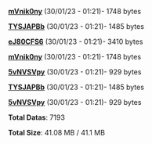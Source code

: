 [**mVnik0ny**](/data/mVnik0ny.txt) (30/01/23 - 01:21)- 1748 bytes

[**TYSJAPBb**](/data/TYSJAPBb.txt) (30/01/23 - 01:21)- 1485 bytes

[**eJ80CFS6**](/data/eJ80CFS6.txt) (30/01/23 - 01:21)- 3410 bytes

[**mVnik0ny**](/data/mVnik0ny.txt) (30/01/23 - 01:21)- 1748 bytes

[**5vNVSVpy**](/data/5vNVSVpy.txt) (30/01/23 - 01:21)- 929 bytes

[**TYSJAPBb**](/data/TYSJAPBb.txt) (30/01/23 - 01:21)- 1485 bytes

[**5vNVSVpy**](/data/5vNVSVpy.txt) (30/01/23 - 01:21)- 929 bytes

**Total Datas**: 7193

**Total Size**: 41.08 MB / 41.1 MB